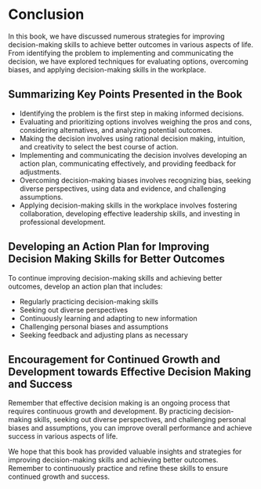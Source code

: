 # Conclusion

In this book, we have discussed numerous strategies for improving decision-making skills to achieve better outcomes in various aspects of life. From identifying the problem to implementing and communicating the decision, we have explored techniques for evaluating options, overcoming biases, and applying decision-making skills in the workplace.

Summarizing Key Points Presented in the Book
--------------------------------------------

* Identifying the problem is the first step in making informed decisions.
* Evaluating and prioritizing options involves weighing the pros and cons, considering alternatives, and analyzing potential outcomes.
* Making the decision involves using rational decision making, intuition, and creativity to select the best course of action.
* Implementing and communicating the decision involves developing an action plan, communicating effectively, and providing feedback for adjustments.
* Overcoming decision-making biases involves recognizing bias, seeking diverse perspectives, using data and evidence, and challenging assumptions.
* Applying decision-making skills in the workplace involves fostering collaboration, developing effective leadership skills, and investing in professional development.

Developing an Action Plan for Improving Decision Making Skills for Better Outcomes
----------------------------------------------------------------------------------

To continue improving decision-making skills and achieving better outcomes, develop an action plan that includes:

* Regularly practicing decision-making skills
* Seeking out diverse perspectives
* Continuously learning and adapting to new information
* Challenging personal biases and assumptions
* Seeking feedback and adjusting plans as necessary

Encouragement for Continued Growth and Development towards Effective Decision Making and Success
------------------------------------------------------------------------------------------------

Remember that effective decision making is an ongoing process that requires continuous growth and development. By practicing decision-making skills, seeking out diverse perspectives, and challenging personal biases and assumptions, you can improve overall performance and achieve success in various aspects of life.

We hope that this book has provided valuable insights and strategies for improving decision-making skills and achieving better outcomes. Remember to continuously practice and refine these skills to ensure continued growth and success.